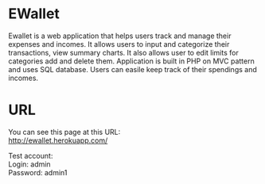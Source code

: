 # EWallet
Ewallet is a web application that helps users track and manage their expenses and incomes. It allows users to input and categorize their transactions, view summary charts. It also allows user to edit limits for categories add and delete them. Application is built in PHP on MVC pattern and uses SQL database. Users can easile keep track of their spendings and incomes.  


# URL  

You can see this page at this URL:  
http://ewallet.herokuapp.com/  

Test account:  
Login: admin    
Password: admin1
